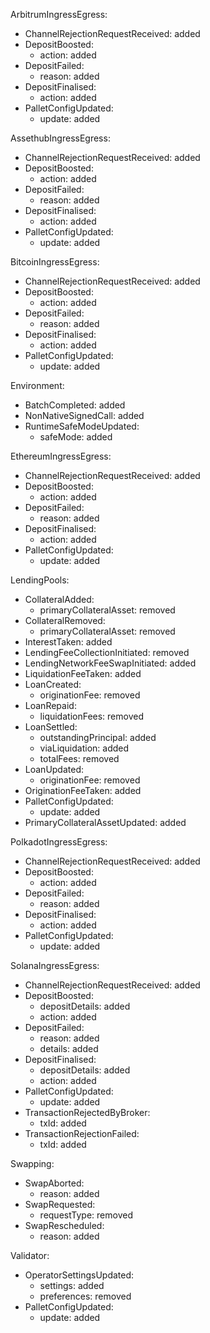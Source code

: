 ArbitrumIngressEgress:
  - ChannelRejectionRequestReceived: added
  - DepositBoosted:
    - action: added
  - DepositFailed:
    - reason: added
  - DepositFinalised:
    - action: added
  - PalletConfigUpdated:
    - update: added

AssethubIngressEgress:
  - ChannelRejectionRequestReceived: added
  - DepositBoosted:
    - action: added
  - DepositFailed:
    - reason: added
  - DepositFinalised:
    - action: added
  - PalletConfigUpdated:
    - update: added

BitcoinIngressEgress:
  - ChannelRejectionRequestReceived: added
  - DepositBoosted:
    - action: added
  - DepositFailed:
    - reason: added
  - DepositFinalised:
    - action: added
  - PalletConfigUpdated:
    - update: added

Environment:
  - BatchCompleted: added
  - NonNativeSignedCall: added
  - RuntimeSafeModeUpdated:
    - safeMode: added

EthereumIngressEgress:
  - ChannelRejectionRequestReceived: added
  - DepositBoosted:
    - action: added
  - DepositFailed:
    - reason: added
  - DepositFinalised:
    - action: added
  - PalletConfigUpdated:
    - update: added

LendingPools:
  - CollateralAdded:
    - primaryCollateralAsset: removed
  - CollateralRemoved:
    - primaryCollateralAsset: removed
  - InterestTaken: added
  - LendingFeeCollectionInitiated: removed
  - LendingNetworkFeeSwapInitiated: added
  - LiquidationFeeTaken: added
  - LoanCreated:
    - originationFee: removed
  - LoanRepaid:
    - liquidationFees: removed
  - LoanSettled:
    - outstandingPrincipal: added
    - viaLiquidation: added
    - totalFees: removed
  - LoanUpdated:
    - originationFee: removed
  - OriginationFeeTaken: added
  - PalletConfigUpdated:
    - update: added
  - PrimaryCollateralAssetUpdated: added

PolkadotIngressEgress:
  - ChannelRejectionRequestReceived: added
  - DepositBoosted:
    - action: added
  - DepositFailed:
    - reason: added
  - DepositFinalised:
    - action: added
  - PalletConfigUpdated:
    - update: added

SolanaIngressEgress:
  - ChannelRejectionRequestReceived: added
  - DepositBoosted:
    - depositDetails: added
    - action: added
  - DepositFailed:
    - reason: added
    - details: added
  - DepositFinalised:
    - depositDetails: added
    - action: added
  - PalletConfigUpdated:
    - update: added
  - TransactionRejectedByBroker:
    - txId: added
  - TransactionRejectionFailed:
    - txId: added

Swapping:
  - SwapAborted:
    - reason: added
  - SwapRequested:
    - requestType: removed
  - SwapRescheduled:
    - reason: added

Validator:
  - OperatorSettingsUpdated:
    - settings: added
    - preferences: removed
  - PalletConfigUpdated:
    - update: added
